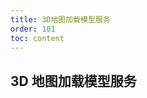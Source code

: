 ```yaml
---
title: 3D地图加载模型服务
order: 101
toc: content
---
```


<!--
 * @Descripttion:
 * @Date: 2022-05-25 19:55:22
 * @LastEditTime: 2022-06-15 18:03:45
-->

## 3D 地图加载模型服务

<code src="@/components/frontend/visualization/ArcgisForJS/load3DModel/index.jsx" compact="true" desc="移动或缩放地图展示地图信息"></code>

